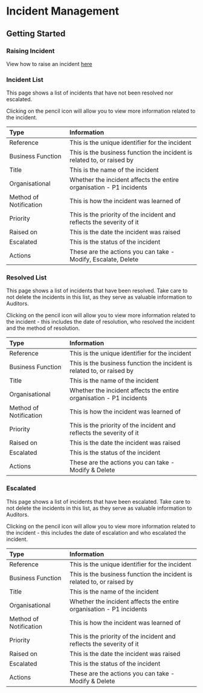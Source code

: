 # Incident Management

## Getting Started

### Raising Incident

View how to raise an incident [here][Raising Incidents]

### Incident List

This page shows a list of incidents that have not been resolved nor escalated.

Clicking on the pencil icon will allow you to view more information related to the incident.

| Type 					 | Information 																|
| :--------------------- | :----------------------------------------------------------------------- |
| Reference 			 | This is the unique identifier for the incident 							|
| Business Function 	 | This is the business function the incident is related to, or raised by 	|
| Title 				 | This is the name of the incident 										|
| Organisational 		 | Whether the incident affects the entire organisation - P1 incidents 		|
| Method of Notification | This is how the incident was learned of 									|
| Priority 				 | This is the priority of the incident and reflects the severity of it 	|
| Raised on 			 | This is the date the incident was raised 								|
| Escalated 			 | This is the status of the incident 										|
| Actions 				 | These are the actions you can take - Modify, Escalate, Delete 			|

### Resolved List

This page shows a list of incidents that have been resolved. Take care to not delete the incidents in this list, as they serve as valuable information to Auditors.

Clicking on the pencil icon will allow you to view more information related to the incident - this includes the date of resolution, who resolved the incident and the method of resolution.

| Type 					 | Information 																|
| :--------------------- | :----------------------------------------------------------------------- |
| Reference 			 | This is the unique identifier for the incident 							|
| Business Function 	 | This is the business function the incident is related to, or raised by 	|
| Title 				 | This is the name of the incident 										|
| Organisational 		 | Whether the incident affects the entire organisation - P1 incidents 		|
| Method of Notification | This is how the incident was learned of 									|
| Priority 				 | This is the priority of the incident and reflects the severity of it 	|
| Raised on 			 | This is the date the incident was raised 								|
| Escalated 			 | This is the status of the incident 										|
| Actions 				 | These are the actions you can take - Modify & Delete 					|

### Escalated

This page shows a list of incidents that have been escalated. Take care to not delete the incidents in this list, as they serve as valuable information to Auditors.

Clicking on the pencil icon will allow you to view more information related to the incident - this includes the date of escalation and who escalated the incident.

| Type 					 | Information 																|
| :--------------------- | :----------------------------------------------------------------------- |
| Reference 			 | This is the unique identifier for the incident 							|
| Business Function 	 | This is the business function the incident is related to, or raised by 	|
| Title 				 | This is the name of the incident 										|
| Organisational 		 | Whether the incident affects the entire organisation - P1 incidents 		|
| Method of Notification | This is how the incident was learned of 									|
| Priority 				 | This is the priority of the incident and reflects the severity of it 	|
| Raised on 			 | This is the date the incident was raised 								|
| Escalated 			 | This is the status of the incident 										|
| Actions 				 | These are the actions you can take - Modify & Delete 					|

[Raising Incidents]: link/to/Raising_Incidents.md